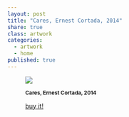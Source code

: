 ```yaml
---
layout: post
title: "Cares, Ernest Cortada, 2014"
share: true
class: artwork
categories:
  - artwork
  - home
published: true
---
```


<figure class="text-center">
	<img src="http://www.inpocketart.com/wp-content/uploads/2014/05/cares-watermark.jpg">
	<figcaption>
		<p><small><strong>Cares, Ernest Cortada, 2014</strong></small></p>
		<p><a href="http://www.inpocketart.com/product/cares-ernest-cortada-2014/" class="btn btn-primary btn-lg"><i class="fa fa-credit-card"></i> buy it!</a></p>
	</figcaption>
</figure>